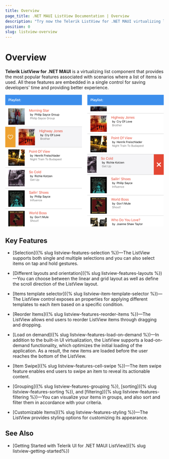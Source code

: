 ```yaml
---
title: Overview
page_title: .NET MAUI ListView Documentation | Overview
description: "Try now the Telerik ListView for .NET MAUI virtualizing list components in scenarios where an items list is used."
position: 0
slug: listview-overview
---
```


# Overview

**Telerik ListView for .NET MAUI** is a virtualizing list component that provides the most popular features associated with scenarios where a list of items is used. All these features are embedded in a single control for saving developers' time and providing better experience.

![ListView Overview](images/listview.png)

## Key Features

* [Selection]({% slug listview-features-selection %})&mdash;The ListView supports both single and multiple selections and you can also select items on tap and hold gestures.

* [Different layouts and orientation]({% slug listview-features-layouts %})&mdash;You can choose between the linear and grid layout as well as define the scroll direction of the ListView layout.

* [Items template selector]({% slug listview-item-template-selector %})&mdash;The ListView control exposes an properties for applying different templates to each item based on a specific condition. 
 
* [Reorder Items]({% slug listview-features-reorder-items %})&mdash;The ListView allows end users to reorder ListView items through dragging and dropping.

* [Load on demand]({% slug listview-features-load-on-demand %})&mdash;In addition to the built-in UI virtualization, the ListView supports a load-on-demand functionality, which optimizes the initial loading of the application. As a result, the new items are loaded before the user reaches the bottom of the ListView.

* [Item Swipe]({% slug listview-features-cell-swipe %})&mdash;The item swipe feature enables end users to swipe an item to reveal its actionable content.

* [Grouping]({% slug listview-features-grouping %}), [sorting]({% slug listview-features-sorting %}), and [filtering]({% slug listview-features-filtering %})&mdash;You can visualize your items in groups, and also sort and filter them in accordance with your criteria.

* [Customizable Items]({% slug listview-features-styling %})&mdash;The ListView provides styling options for customizing its appearance.

## See Also

- [Getting Started with Telerik UI for .NET MAUI ListView]({% slug listview-getting-started%})
